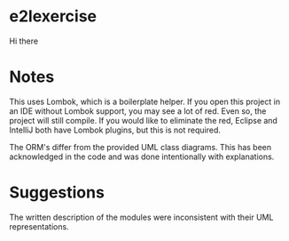 # e2lexercise
Hi there

# Notes
This uses Lombok, which is a boilerplate helper.
If you open this project in an IDE without Lombok support, you may see a lot of red. Even so, the project will still compile.
If you would like to eliminate the red, Eclipse and IntelliJ both have Lombok plugins, but this is not required.

The ORM's differ from the provided UML class diagrams. This has been acknowledged in the code and was done intentionally with explanations.

# Suggestions
The written description of the modules were inconsistent with their UML representations.